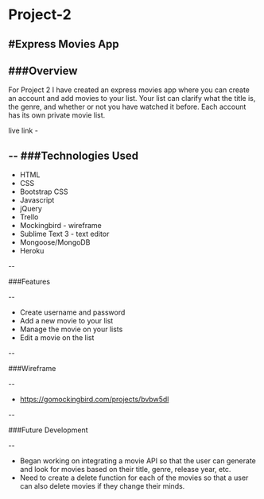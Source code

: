 # Project-2
#Express Movies App
--
###Overview
--
For Project 2 I have created an express movies app where you can create an account and add movies to your list. Your list can clarify what the title is, the genre, and whether or not you have watched it before. Each account has its own private movie list.

live link - 

--
###Technologies Used
--
- HTML
- CSS
- Bootstrap CSS
- Javascript
- jQuery
- Trello
- Mockingbird - wireframe
- Sublime Text 3 - text editor
- Mongoose/MongoDB
- Heroku

--

###Features

--
- Create username and password
- Add a new movie to your list
- Manage the movie on your lists
- Edit a movie on the list

--

###Wireframe

--

- https://gomockingbird.com/projects/bvbw5dl

--

###Future Development

--

- Began working on integrating a movie API so that the user can generate and look for movies based on their title, genre, release year, etc. 
- Need to create a delete function for each of the movies so that a user can also delete movies if they change their minds.
